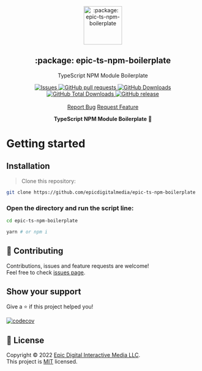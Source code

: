 <p align="center">
 <img width="100px" src="https://raw.githubusercontent.com/epicdigitalmedia/epic-ts-npm-boilerplate/main/.github/images/favicon512x512-npm.png" align="center" alt=":package: epic-ts-npm-boilerplate" />
 <h2 align="center">:package: epic-ts-npm-boilerplate</h2>
 <p align="center">TypeScript NPM Module Boilerplate</p>
  <p align="center">
    <a href="https://github.com/epicdigitalmedia/epic-ts-npm-boilerplate/issues">
      <img alt="Issues" src="https://img.shields.io/github/issues/epicdigitalmedia/epic-ts-npm-boilerplate?style=flat&color=336791" />
    </a>
    <a href="https://github.com/epicdigitalmedia/epic-ts-npm-boilerplate/pulls">
      <img alt="GitHub pull requests" src="https://img.shields.io/github/issues-pr/epicdigitalmedia/epic-ts-npm-boilerplate?style=flat&color=336791" />
    </a>
     <a href="https://github.com/epicdigitalmedia/epic-ts-npm-boilerplate">
      <img alt="GitHub Downloads" src="https://img.shields.io/npm/dw/epic-ts-npm-boilerplate?style=flat&color=336791" />
    </a>
    <a href="https://github.com/epicdigitalmedia/epic-ts-npm-boilerplate">
      <img alt="GitHub Total Downloads" src="https://img.shields.io/npm/dt/epic-ts-npm-boilerplate?color=336791&label=Total%20downloads" />
    </a>
 <a href="https://github.com/epicdigitalmedia/epic-ts-npm-boilerplate">
      <img alt="GitHub release" src="https://img.shields.io/github/release/epicdigitalmedia/epic-ts-npm-boilerplate.svg?style=flat&color=336791" />
    </a>
    <br />
    <br />
  <a href="https://github.com/epicdigitalmedia/epic-ts-npm-boilerplate/issues/new/choose">Report Bug</a>
  <a href="https://github.com/epicdigitalmedia/epic-ts-npm-boilerplate/issues/new/choose">Request Feature</a>
  </p>

<p align="center"><strong>TypeScript NPM Module Boilerplate</strong> 🚀</p>


# Getting started

## Installation

> Clone this repository: 
```bash 
git clone https://github.com/epicdigitalmedia/epic-ts-npm-boilerplate
```
### Open the directory and run the script line:

```bash
cd epic-ts-npm-boilerplate 
```
```bash
yarn # or npm i
```

## 🤝 Contributing

Contributions, issues and feature requests are welcome!<br />Feel free to check [issues page](issues).

## Show your support

Give a ⭐️ if this project helped you!

[![codecov](https://codecov.io/gh/epicdigitalmedia/epic-ts-npm-boilerplate/branch/main/graph/badge.svg?token=Q9fr548J0D)](https://codecov.io/gh/epicdigitalmedia/epic-ts-npm-boilerplate)

## 📝 License

Copyright © 2022 [Epic Digital Interactive Media LLC](https://github.com/epicdigitalmedia).<br />
This project is [MIT](LICENSE) licensed.

